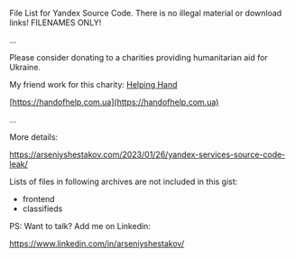 File List for Yandex Source Code.
There is no illegal material or download links! FILENAMES ONLY!


...

Please consider donating to a charities providing humanitarian aid for Ukraine.

My friend work for this charity: [Helping Hand](https://handofhelp.com.ua)

[https://handofhelp.com.ua](https://handofhelp.com.ua)

...

More details:

https://arseniyshestakov.com/2023/01/26/yandex-services-source-code-leak/

Lists of files in following archives are not included in this gist:

* frontend
* classifieds

PS: Want to talk? Add me on Linkedin:

https://www.linkedin.com/in/arseniyshestakov/
